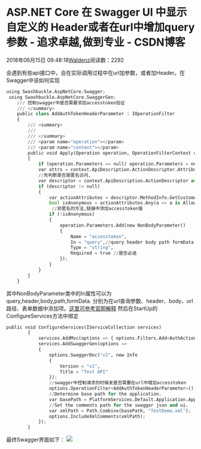 
# ASP.NET Core 在 Swagger UI 中显示自定义的 Header或者在url中增加query参数 - 追求卓越,做到专业 - CSDN博客


2018年06月15日 09:48:18[Waldenz](https://me.csdn.net/enter89)阅读数：2292


会遇到有些api接口中，会在实际调用过程中在url加参数，或者加Header。在Swagger中该如何实现
```python
using Swashbuckle.AspNetCore.Swagger;
 using Swashbuckle.AspNetCore.SwaggerGen;    
    /// 控制swagger中是否需要添加accesstoken验证
    /// </summary>
    public class AddAuthTokenHeaderParameter : IOperationFilter
    {
        /// <summary>
        /// 
        /// </summary>
        /// <param name="operation"></param>
        /// <param name="context"></param>
        public void Apply(Operation operation, OperationFilterContext context)
        {
            if (operation.Parameters == null) operation.Parameters = new List<IParameter>();
            var attrs = context.ApiDescription.ActionDescriptor.AttributeRouteInfo;
            //先判断是否是匿名访问,
            var descriptor = context.ApiDescription.ActionDescriptor as ControllerActionDescriptor;
            if (descriptor != null)
            {
                var actionAttributes = descriptor.MethodInfo.GetCustomAttributes(inherit: true);
                bool isAnonymous = actionAttributes.Any(a => a is AllowAnonymousAttribute);
                 //非匿名的方法,链接中添加accesstoken值
                if (!isAnonymous)
                {
                    operation.Parameters.Add(new NonBodyParameter()
                    {
                        Name = "accesstoken",
                        In = "query",//query header body path formData
                        Type = "string",
                        Required = true //是否必选
                    });
                }
            }
        }
    }
```
其中NonBodyParameter类中的In属性可以为query,header,body,path,formData. 分别为在url查询参数、header、body、url路径、表单数据中添加项。[这里可参考官网解释](https://github.com/OAI/OpenAPI-Specification/blob/master/versions/2.0.md#parameter-object)
然后在StartUp的ConfigureServices方法中绑定
```python
public void ConfigureServices(IServiceCollection services)
        {
            services.AddMvc(options => { options.Filters.Add<AuthActionFilter>(); });
            services.AddSwaggerGen(options =>
            {
                options.SwaggerDoc("v1", new Info
                {
                    Version = "v1",
                    Title = "Test API"
                });
                //swagger中控制请求的时候发是否需要在url中增加accesstoken
                options.OperationFilter<AddAuthTokenHeaderParameter>();
                //Determine base path for the application.  
                var basePath = PlatformServices.Default.Application.ApplicationBasePath;
                //Set the comments path for the swagger json and ui.  
                var xmlPath = Path.Combine(basePath, "TestDemo.xml");
                options.IncludeXmlComments(xmlPath);
            });
        }
```
最终Swagger界面如下：
![](https://img-blog.csdn.net/20180615100058405?watermark/2/text/aHR0cHM6Ly9ibG9nLmNzZG4ubmV0L2VudGVyODk=/font/5a6L5L2T/fontsize/400/fill/I0JBQkFCMA==/dissolve/70)



